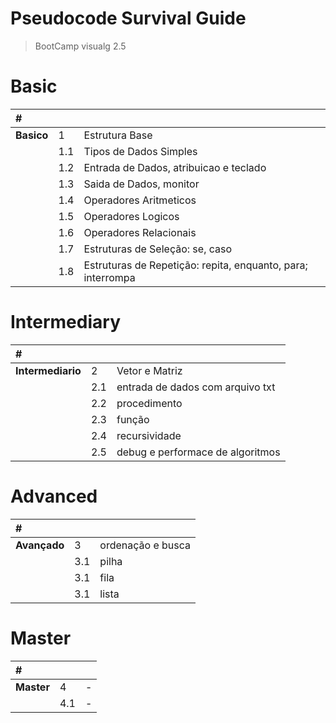 # Pseudocode Survival Guide
> BootCamp visualg 2.5

# Basic
| # | | |
|:---|:---|:---|
|**Basico**| 1 | Estrutura Base |
|      | 1.1 | Tipos de Dados Simples |
|      | 1.2 | Entrada de Dados, atribuicao e teclado|
|      | 1.3 | Saida de Dados, monitor  |
|      | 1.4 | Operadores Aritmeticos |
|      | 1.5 | Operadores Logicos |
|      | 1.6 | Operadores Relacionais|
|      | 1.7 | Estruturas de Seleção: se, caso |
|      | 1.8 | Estruturas de Repetição: repita, enquanto, para; interrompa |

# Intermediary
| # | | |
|:---|:---|:---|
|**Intermediario**| 2 | Vetor e Matriz |
|      | 2.1 | entrada de dados com arquivo txt |
|      | 2.2 | procedimento |
|      | 2.3 | função |
|      | 2.4 | recursividade |
|      | 2.5 | debug e performace de algoritmos |

# Advanced
| # | | |
|:---|:---|:---|
|**Avançado**| 3 | ordenação e busca |
|      | 3.1 | pilha |
|      | 3.1 | fila |
|      | 3.1 | lista |

# Master
| # | | |
|:---|:---|:---|
|**Master**| 4 | - |
|      | 4.1 | - |
